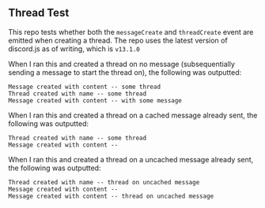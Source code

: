 ## Thread Test

This repo tests whether both the `messageCreate` and `threadCreate` event are emitted when creating a thread. The repo uses the latest version of discord.js as of writing, which is `v13.1.0`

When I ran this and created a thread on no message (subsequentially sending a message to start the thread on), the following was outputted:

```
Message created with content -- some thread
Thread created with name -- some thread
Message created with content -- with some message
```

When I ran this and created a thread on a cached message already sent, the following was outputted:

```
Thread created with name -- some thread
Message created with content --
```

When I ran this and created a thread on a uncached message already sent, the following was outputted:

```
Thread created with name -- thread on uncached message
Message created with content -- 
Message created with content -- thread on uncached message
```